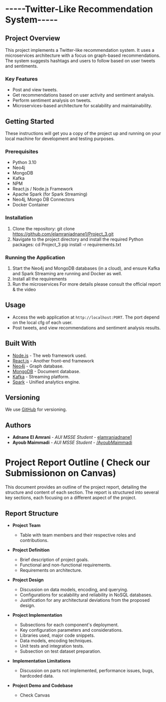 # -----Twitter-Like Recommendation System-----

## Project Overview
This project implements a Twitter-like recommendation system. It uses a microservices architecture with a focus on graph-based recommendations. The system suggests hashtags and users to follow based on user tweets and sentiments.
### Key Features
- Post and view tweets.
- Get recommendations based on user activity and sentiment analysis.
- Perform sentiment analysis on tweets.
- Microservices-based architecture for scalability and maintainability.
## Getting Started
These instructions will get you a copy of the project up and running on your local machine for development and testing purposes.
### Prerequisites
- Python 3.10
- Neo4j
- MongoDB
- Kafka
- NPM
- React.js / Node.js Framework
- Apache Spark (for Spark Streaming)
- Neo4j, Mongo DB Connectors
- Docker Container
### Installation
1. Clone the repository: git clone https://github.com/elamraniadnane1/Project_3.git
2. Navigate to the project directory and install the required Python packages:
cd Project_3
pip install -r requirements.txt

### Running the Application
1. Start the Neo4j and MongoDB databases (in a cloud), and ensure Kafka and Spark Streaming are running and Docker as well.
2. Install all the requirements
3. Run the microservices
For more details please consult the official report & the video
## Usage
- Access the web application at `http://localhost:PORT`. The port depend on the local cfg of each user.
- Post tweets, and view recommendations and sentiment analysis results.

## Built With
- [Node.js](https://nodejs.org/en/) - The web framework used.
- [React.js](https://react.dev/) - Another front-end framework
- [Neo4j](https://neo4j.com/) - Graph database.
- [MongoDB](https://www.mongodb.com/) - Document database.
- [Kafka](https://kafka.apache.org/) - Streaming platform.
- [Spark](https://spark.apache.org/) - Unified analytics engine.

## Versioning
We use [GitHub](https://github.com/elamraniadnane1/Project_3) for versioning.

## Authors
- **Adnane El Amrani** - *AUI MSSE Student* - [elamraniadnane1](https://github.com/elamraniadnane1)
- **Ayoub Maimmadi** - *AUI MSSE Student* - [/AyoubMaimmadi](https://github.com/ayoubMaimmadi/)


# Project Report Outline ( Check our Submissionon on Canvas)

This document provides an outline of the project report, detailing the structure and content of each section. The report is structured into several key sections, each focusing on a different aspect of the project.

## Report Structure

- **Project Team**
  - Table with team members and their respective roles and contributions.

- **Project Definition**
  - Brief description of project goals.
  - Functional and non-functional requirements.
  - Requirements on architecture.

- **Project Design**
  - Discussion on data models, encoding, and querying.
  - Configurations for scalability and reliability in NoSQL databases.
  - Justification for any architectural deviations from the proposed design.

- **Project Implementation**
  - Subsections for each component's deployment.
  - Key configuration parameters and considerations.
  - Libraries used, major code snippets.
  - Data models, encoding techniques.
  - Unit tests and integration tests.
  - Subsection on test dataset preparation.

- **Implementation Limitations**
  - Discussion on parts not implemented, performance issues, bugs, hardcoded data.

- **Project Demo and Codebase**
  - Check Canvas
